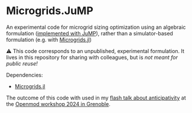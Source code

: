# Microgrids.JuMP

An experimental code for microgrid sizing optimization using an algebraic formulation ([implemented with JuMP](https://jump.dev/)), rather than a simulator-based formulation (e.g. with [Microgrids.jl](https://github.com/Microgrids-X/Microgrids.jl))

⚠ This code corresponds to an unpublished, experimental formulation. It lives in this repository for sharing with colleagues, but is  *not meant for public reuse!* 

Dependencies: 

- [Microgrids.jl](https://github.com/Microgrids-X/Microgrids.jl)

The outcome of this code with used in my [flash talk about anticipativity](https://forum.openmod.org/t/grenoble-workshop-2024-lightning-talks/4438/34) at the [Openmod workshop 2024 in Grenoble](https://forum.openmod.org/t/grenoble-workshop-2024-registration-and-details/4350).

